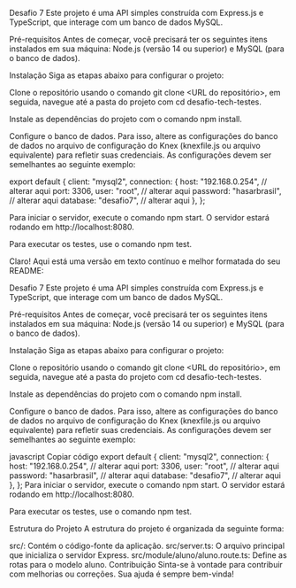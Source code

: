 Desafio 7
Este projeto é uma API simples construída com Express.js e TypeScript, que interage com um banco de dados MySQL.

Pré-requisitos
Antes de começar, você precisará ter os seguintes itens instalados em sua máquina: Node.js (versão 14 ou superior) e MySQL (para o banco de dados).

Instalação
Siga as etapas abaixo para configurar o projeto:

Clone o repositório usando o comando git clone <URL do repositório>, em seguida, navegue até a pasta do projeto com cd desafio-tech-testes.

Instale as dependências do projeto com o comando npm install.

Configure o banco de dados. Para isso, altere as configurações do banco de dados no arquivo de configuração do Knex (knexfile.js ou arquivo equivalente) para refletir suas credenciais. As configurações devem ser semelhantes ao seguinte exemplo:

export default {
  client: "mysql2",
  connection: {
    host: "192.168.0.254", // alterar aqui
    port: 3306,
    user: "root", // alterar aqui
    password: "hasarbrasil", // alterar aqui
    database: "desafio7", // alterar aqui
  },
};


Para iniciar o servidor, execute o comando npm start. O servidor estará rodando em http://localhost:8080.

Para executar os testes, use o comando npm test.


Claro! Aqui está uma versão em texto contínuo e melhor formatada do seu README:

Desafio 7
Este projeto é uma API simples construída com Express.js e TypeScript, que interage com um banco de dados MySQL.

Pré-requisitos
Antes de começar, você precisará ter os seguintes itens instalados em sua máquina: Node.js (versão 14 ou superior) e MySQL (para o banco de dados).

Instalação
Siga as etapas abaixo para configurar o projeto:

Clone o repositório usando o comando git clone <URL do repositório>, em seguida, navegue até a pasta do projeto com cd desafio-tech-testes.

Instale as dependências do projeto com o comando npm install.

Configure o banco de dados. Para isso, altere as configurações do banco de dados no arquivo de configuração do Knex (knexfile.js ou arquivo equivalente) para refletir suas credenciais. As configurações devem ser semelhantes ao seguinte exemplo:

javascript
Copiar código
export default {
  client: "mysql2",
  connection: {
    host: "192.168.0.254", // alterar aqui
    port: 3306,
    user: "root", // alterar aqui
    password: "hasarbrasil", // alterar aqui
    database: "desafio7", // alterar aqui
  },
};
Para iniciar o servidor, execute o comando npm start. O servidor estará rodando em http://localhost:8080.

Para executar os testes, use o comando npm test.

Estrutura do Projeto
A estrutura do projeto é organizada da seguinte forma:

src/: Contém o código-fonte da aplicação.
src/server.ts: O arquivo principal que inicializa o servidor Express.
src/module/aluno/aluno.route.ts: Define as rotas para o modelo aluno.
Contribuição
Sinta-se à vontade para contribuir com melhorias ou correções. Sua ajuda é sempre bem-vinda!